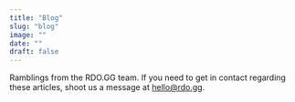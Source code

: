 ```yaml
---
title: "Blog"
slug: "blog"
image: ""
date: ""
draft: false
---
```


Ramblings from the RDO.GG team. If you need to get in contact regarding these articles, shoot us a message at [hello@rdo.gg](mailto:hello@rdo.gg).